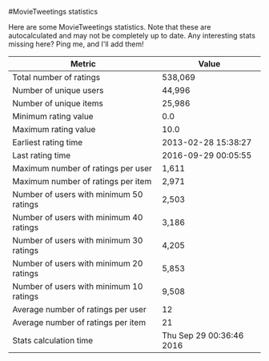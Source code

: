 #MovieTweetings statistics

Here are some MovieTweetings statistics. Note that these are autocalculated and may not be completely up to date. Any interesting stats missing here? Ping me, and I'll add them!

Metric | Value
--- | ---
Total number of ratings                 | 538,069
Number of unique users                  | 44,996
Number of unique items                  | 25,986
Minimum rating value                    | 0.0
Maximum rating value                    | 10.0
Earliest rating time                    | 2013-02-28 15:38:27
Last rating time                        | 2016-09-29 00:05:55
Maximum number of ratings per user      | 1,611
Maximum number of ratings per item      | 2,971
Number of users with minimum 50 ratings | 2,503
Number of users with minimum 40 ratings | 3,186
Number of users with minimum 30 ratings | 4,205
Number of users with minimum 20 ratings | 5,853
Number of users with minimum 10 ratings | 9,508
Average number of ratings per user      | 12
Average number of ratings per item      | 21
Stats calculation time                  | Thu Sep 29 00:36:46 2016

